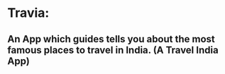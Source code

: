 # **Travia**: 
## An App which guides tells you about the most famous places to travel in India. (A Travel India App)
